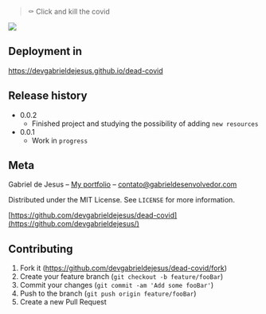 > ⚰️ Click and kill the covid

![](assets/web-preview.gif)

## Deployment in
https://devgabrieldejesus.github.io/dead-covid

## Release history

* 0.0.2
    * Finished project and studying the possibility of adding `new resources`
* 0.0.1
    * Work in `progress`

## Meta

Gabriel de Jesus – [My portfolio](https://www.gabrieldesenvolvedor.com/) – contato@gabrieldesenvolvedor.com

Distributed under the MIT License. See `LICENSE` for more information.

[https://github.com/devgabrieldejesus/dead-covid](https://github.com/devgabrieldejesus/)

## Contributing

1. Fork it (<https://github.com/devgabrieldejesus/dead-covid/fork>)
2. Create your feature branch (`git checkout -b feature/fooBar`)
3. Commit your changes (`git commit -am 'Add some fooBar'`)
4. Push to the branch (`git push origin feature/fooBar`)
5. Create a new Pull Request
